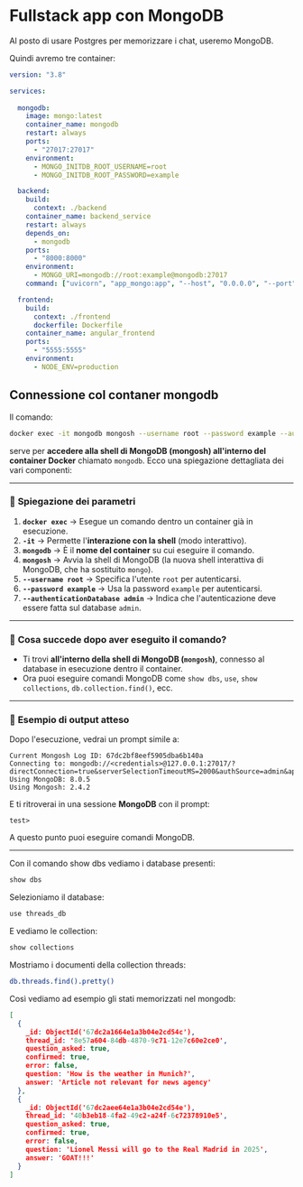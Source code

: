 # Fullstack app con MongoDB

Al posto di usare Postgres per memorizzare i chat, useremo MongoDB.

Quindi avremo tre container:

```yaml
version: "3.8"

services:
  
  mongodb:
    image: mongo:latest
    container_name: mongodb
    restart: always
    ports:
      - "27017:27017"
    environment:
      - MONGO_INITDB_ROOT_USERNAME=root
      - MONGO_INITDB_ROOT_PASSWORD=example

  backend:
    build:
      context: ./backend
    container_name: backend_service
    restart: always
    depends_on:
      - mongodb
    ports:
      - "8000:8000"
    environment:
      - MONGO_URI=mongodb://root:example@mongodb:27017
    command: ["uvicorn", "app_mongo:app", "--host", "0.0.0.0", "--port", "8000"]

  frontend:
    build:
      context: ./frontend
      dockerfile: Dockerfile
    container_name: angular_frontend
    ports:
      - "5555:5555"
    environment:
      - NODE_ENV=production

```

## Connessione col contaner **mongodb**


Il comando:

```sh
docker exec -it mongodb mongosh --username root --password example --authenticationDatabase admin
```

serve per **accedere alla shell di MongoDB (mongosh) all'interno del container Docker** chiamato `mongodb`. Ecco una spiegazione dettagliata dei vari componenti:

---

### 🔹 **Spiegazione dei parametri**
1. **`docker exec`** → Esegue un comando dentro un container già in esecuzione.
2. **`-it`** → Permette l'**interazione con la shell** (modo interattivo).
3. **`mongodb`** → È il **nome del container** su cui eseguire il comando.
4. **`mongosh`** → Avvia la shell di MongoDB (la nuova shell interattiva di MongoDB, che ha sostituito `mongo`).
5. **`--username root`** → Specifica l'utente `root` per autenticarsi.
6. **`--password example`** → Usa la password `example` per autenticarsi.
7. **`--authenticationDatabase admin`** → Indica che l'autenticazione deve essere fatta sul database `admin`.

---

### 🔹 **Cosa succede dopo aver eseguito il comando?**
- Ti trovi **all'interno della shell di MongoDB (`mongosh`)**, connesso al database in esecuzione dentro il container.
- Ora puoi eseguire comandi MongoDB come `show dbs`, `use`, `show collections`, `db.collection.find()`, ecc.

---

### 🔹 **Esempio di output atteso**
Dopo l'esecuzione, vedrai un prompt simile a:
```
Current Mongosh Log ID: 67dc2bf8eef5905dba6b140a
Connecting to: mongodb://<credentials>@127.0.0.1:27017/?directConnection=true&serverSelectionTimeoutMS=2000&authSource=admin&appName=mongosh+2.4.2
Using MongoDB: 8.0.5
Using Mongosh: 2.4.2
```
E ti ritroverai in una sessione **MongoDB** con il prompt:
```
test>
```
A questo punto puoi eseguire comandi MongoDB.

---


Con il comando show dbs vediamo i database presenti:

```sh
show dbs
```

Selezioniamo il database:
```sh
use threads_db
```

E vediamo le collection:
```sh
show collections
```

Mostriamo i documenti della collection threads:
```sh
db.threads.find().pretty()
```

Così vediamo ad esempio gli stati memorizzati nel mongodb:
```json
[
  {
    _id: ObjectId('67dc2a1664e1a3b04e2cd54c'),
    thread_id: '8e57a604-84db-4870-9c71-12e7c60e2ce0',
    question_asked: true,
    confirmed: true,
    error: false,
    question: 'How is the weather in Munich?',
    answer: 'Article not relevant for news agency'
  },
  {
    _id: ObjectId('67dc2aee64e1a3b04e2cd54e'),
    thread_id: '40b3eb18-4fa2-49c2-a24f-6c72378910e5',
    question_asked: true,
    confirmed: true,
    error: false,
    question: 'Lionel Messi will go to the Real Madrid in 2025',
    answer: 'GOAT!!!'
  }
]
```

